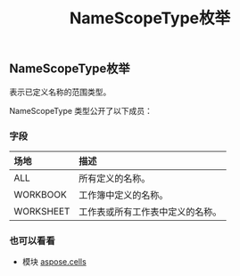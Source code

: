 ﻿---
title: NameScopeType枚举
second_title: Aspose.Cells for Python via .NET API 参考资料
description:
type: docs
weight: 2250
url: /zh/python-net/aspose.cells/namescopetype/
is_root: false
---
##  NameScopeType枚举
表示已定义名称的范围类型。



NameScopeType 类型公开了以下成员：

### 字段
|场地|描述|
| :- | :- |
| ALL |所有定义的名称。|
| WORKBOOK |工作簿中定义的名称。|
| WORKSHEET |工作表或所有工作表中定义的名称。|



### 也可以看看
* 模块 [aspose.cells](..)
